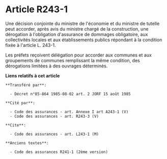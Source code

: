 # Article R243-1

Une décision conjointe du ministre de l'économie et du ministre de tutelle peut accorder, après avis du ministre chargé de la
construction, une dérogation à l'obligation d'assurance de dommages obligatoire, aux collectivités locales et aux
établissements publics répondant à la condition fixée à l'article L. 243-1.

Les préfets reçoivent délégation pour accorder aux communes et aux groupements de communes remplissant la même condition, des
dérogations limitées à des ouvrages déterminés.

**Liens relatifs à cet article**

	**Transféré par**:

	  - Décret n°85-864 1985-08-02 art. 2 JORF 15 août 1985

	**Cité par**:

	  - Code des assurances - art. Annexe I art A243-1 (V)
	  - Code des assurances - art. R243-3 (V)

	**Cite**:

	  - Code des assurances - art. L243-1 (M)

	**Anciens textes**:

	  - Code des assurances R241-1 (2ème version)
